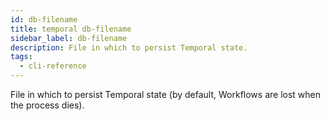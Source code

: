 ```yaml
---
id: db-filename
title: temporal db-filename
sidebar_label: db-filename
description: File in which to persist Temporal state.
tags:
  - cli-reference
---
```


File in which to persist Temporal state (by default, Workflows are lost when the process dies).
